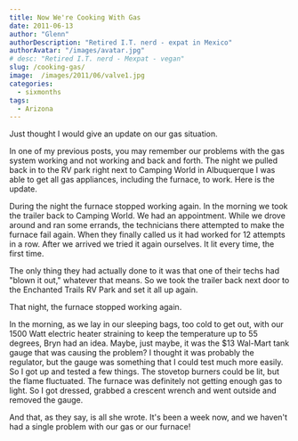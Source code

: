 ```yaml
---
title: Now We're Cooking With Gas
date: 2011-06-13
author: "Glenn"
authorDescription: "Retired I.T. nerd - expat in Mexico"
authorAvatar: "/images/avatar.jpg"
# desc: "Retired I.T. nerd - Mexpat - vegan"
slug: /cooking-gas/
image:  /images/2011/06/valve1.jpg
categories:
  - sixmonths
tags:
  - Arizona
---
```

Just thought I would give an update on our gas situation.

In one of my previous posts, you may remember our problems with the gas system working and not working and back and forth. The night we pulled back in to the RV park right next to Camping World in Albuquerque I was able to get all gas appliances, including the furnace, to work. Here is the update.

During the night the furnace stopped working again. In the morning we took the trailer back to Camping World. We had an appointment. While we drove around and ran some errands, the technicians there attempted to make the furnace fail again. When they finally called us it had worked for 12 attempts in a row. After we arrived we tried it again ourselves. It lit every time, the first time.

The only thing they had actually done to it was that one of their techs had "blown it out," whatever that means. So we took the trailer back next door to the Enchanted Trails RV Park and set it all up again.

That night, the furnace stopped working again.

In the morning, as we lay in our sleeping bags, too cold to get out, with our 1500 Watt electric heater straining to keep the temperature up to 55 degrees, Bryn had an idea. Maybe, just maybe, it was the $13 Wal-Mart tank gauge that was causing the problem? I thought it was probably the regulator, but the gauge was something that I could test much more easily. So I got up and tested a few things. The stovetop burners could be lit, but the flame fluctuated. The furnace was definitely not getting enough gas to light. So I got dressed, grabbed a crescent wrench and went outside and removed the gauge.

And that, as they say, is all she wrote. It's been a week now, and we haven't had a single problem with our gas or our furnace!